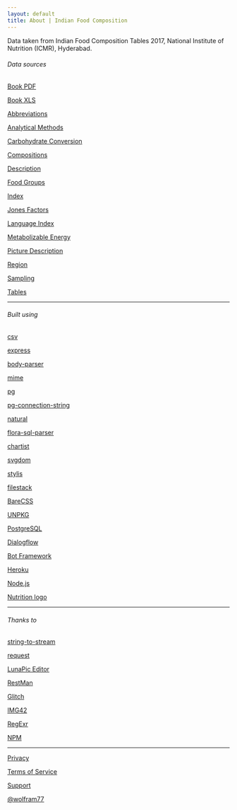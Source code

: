 ```yaml
---
layout: default
title: About | Indian Food Composition
---
```


Data taken from Indian Food Composition Tables 2017, National Institute of Nutrition (ICMR), Hyderabad.<br>

<grid class="low">
  <h6 txt="c">Data sources</h6>
  <p col="1/4"><a att href="https://drive.google.com/open?id=1fLIT62fP4mDZwgdi4EvWFn2r8XekE1Gt">Book PDF</a></p>
  <p col="1/4"><a att href="https://drive.google.com/open?id=1GTm0wTTFv0T5LVeptTo-BEhHmGDXb85xPg5g8IjNUG8">Book XLS</a></p>
  <p col="1/4"><a att href="https://drive.google.com/open?id=1ZTzOOj827HhsUWhdISh1lOJsOh-dvh3ORbAPs9XHI1Q">Abbreviations</a></p>
  <p col="1/4"><a att href="https://drive.google.com/open?id=11nJ7RfjgcTUz1bPmI7EWWOZSAxvwvXseG4AFqtLU3-o">Analytical Methods</a></p>
  <p col="1/4"><a att href="https://drive.google.com/open?id=1YoEVoQFR0co_bTHL3Xok1dQfuqxXZa7yQrlUKbYVve4">Carbohydrate Conversion</a></p>
  <p col="1/4"><a att href="https://drive.google.com/open?id=19C2EB4PIMgyusqKOnBq4-aBQxLjCai1Zg45YcBNTzFo">Compositions</a></p>
  <p col="1/4"><a att href="https://drive.google.com/open?id=1dRKW2HJyWxDJliONe_URNxM0gPBmgZKqoF5lBotxOT8">Description</a></p>
  <p col="1/4"><a att href="https://drive.google.com/open?id=1PMR0TZLLYsS70lcC0Bap4oNrI1azgmuGx9ekfHJB_0Q">Food Groups</a></p>
  <p col="1/4"><a att href="https://drive.google.com/open?id=1Q-M1C3DAEhoA6y7X89M3Fl_zml__v0Mr-fJAYBJkLJc">Index</a></p>
  <p col="1/4"><a att href="https://drive.google.com/open?id=1OqV-MSaXH1ARXlyuyayyfj9NXoH1DvW5-n1oxOX4n0o">Jones Factors</a></p>
  <p col="1/4"><a att href="https://drive.google.com/open?id=1NrdVtCYtmxooVtdGj9UQOPR7l4HIJc9qeI7BNoytGhI">Language Index</a></p>
  <p col="1/4"><a att href="https://drive.google.com/open?id=1Go_O1rv7gwDw9GFx5S9-eBOOEueyrSnqf2KmQmB5ZEw">Metabolizable Energy</a></p>
  <p col="1/4"><a att href="https://drive.google.com/open?id=1UVWVh-wPOR80M2sTy5naIJvR5DUNtf7lbOaPgCNQ9t4">Picture Description</a></p>
  <p col="1/4"><a att href="https://drive.google.com/open?id=1a01-O3cex87z9My2hF3ByoUMVMLZtMYKuRFGTbmcIzQ">Region</a></p>
  <p col="1/4"><a att href="https://drive.google.com/open?id=1Wm6eqy0TRwUItBHrU-OU4jVBRuYm162y2viZlP8JyuM">Sampling</a></p>
  <p col="1/4"><a att href="https://drive.google.com/open?id=1ejgqo6uwlKRF3QLUPJJzrTkd47GtVXgHHsgG-T27uGc">Tables</a></p>
</grid>
<hr>
<h6 txt="c">Built using</h6>
<grid class="low">
  <p col="1/4"><a att href="https://www.npmjs.com/package/csv">csv</a></p>
  <p col="1/4"><a att href="https://www.npmjs.com/package/express">express</a></p>
  <p col="1/4"><a att href="https://www.npmjs.com/package/body-parser">body-parser</a></p>
  <p col="1/4"><a att href="https://www.npmjs.com/package/mime">mime</a></p>
  <p col="1/4"><a att href="https://www.npmjs.com/package/pg">pg</a></p>
  <p col="1/4"><a att href="https://www.npmjs.com/package/pg-connection-string">pg-connection-string</a></p>
  <p col="1/4"><a att href="https://www.npmjs.com/package/natural">natural</a></p>
  <p col="1/4"><a att href="https://www.npmjs.com/package/flora-sql-parser">flora-sql-parser</a></p>
  <p col="1/4"><a att href="https://www.npmjs.com/package/chartist">chartist</a></p>
  <p col="1/4"><a att href="https://www.npmjs.com/package/svgdom">svgdom</a></p>
  <p col="1/4"><a att href="https://www.npmjs.com/package/stylis">stylis</a></p>
  <p col="1/4"><a att href="https://www.filestack.com">filestack</a></p>
  <p col="1/4"><a att href="http://barecss.com/">BareCSS</a></p>
  <p col="1/4"><a att href="https://unpkg.com/">UNPKG</a></p>
  <p col="1/4"><a att href="https://www.postgresql.org/">PostgreSQL</a></p>
  <p col="1/4"><a att href="https://dialogflow.com">Dialogflow</a></p>
  <p col="1/4"><a att href="https://dev.botframework.com/">Bot Framework</a></p>
  <p col="1/4"><a att href="https://www.heroku.com">Heroku</a></p>
  <p col="1/4"><a att href="https://nodejs.org/en/">Node.js</a></p>
  <p col="1/4"><a att href="https://in.pinterest.com/pin/158751955587129360/">Nutrition logo</a></p>
</grid>
<hr>
<h6 txt="c">Thanks to</h6>
<grid class="low">
  <p col="1/4"><a att href="https://www.npmjs.com/package/string-to-stream">string-to-stream</a></p>
  <p col="1/4"><a att href="https://www.npmjs.com/package/request">request</a></p>
  <p col="1/4"><a att href="https://www141.lunapic.com/editor/">LunaPic Editor</a></p>
  <p col="1/4"><a att href="https://addons.opera.com/en/extensions/details/restman/">RestMan</a></p>
  <p col="1/4"><a att href="https://glitch.com/">Glitch</a></p>
  <p col="1/4"><a att href="https://img42.com/">IMG42</a></p>
  <p col="1/4"><a att href="https://regexr.com">RegExr</a></p>
  <p col="1/4"><a att href="https://www.npmjs.com">NPM</a></p>
</grid>
<hr>
<grid class="low">
  <p col="1/4"><a att href="/privacy">Privacy</a></p>
  <p col="1/4"><a att href="/termsofservice">Terms of Service</a></p>
  <p col="1/4"><a att href="/support">Support</a></p>
  <p col="1/4"><a att href="https://wolfram77.github.io">@wolfram77</a></p>
</grid>
